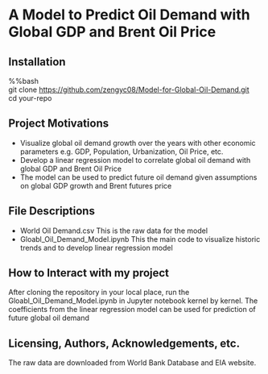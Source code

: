 # A Model to Predict Oil Demand with Global GDP and Brent Oil Price

## Installation
%%bash\
git clone https://github.com/zengyc08/Model-for-Global-Oil-Demand.git \
cd your-repo

## Project Motivations
- Visualize global oil demand growth over the years with other economic parameters e.g. GDP, Population, Urbanization, Oil Price, etc.
- Develop a linear regression model to correlate global oil demand with global GDP and Brent Oil Price
- The model can be used to predict future oil demand given assumptions on global GDP growth and Brent futures price

## File Descriptions

- World Oil Demand.csv              This is the raw data for the model
- Gloabl_Oil_Demand_Model.ipynb     This the main code to visualize historic trends and to develop linear regression model 

## How to Interact with my project
After cloning the repository in your local place, run the Gloabl_Oil_Demand_Model.ipynb in Jupyter notebook kernel by kernel. The coefficients from the linear regression model can be used for prediction of future global oil demand

## Licensing, Authors, Acknowledgements, etc.
The raw data are downloaded from World Bank Database and EIA website.
